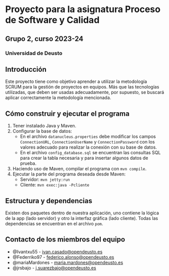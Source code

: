 # Proyecto para la asignatura Proceso de Software y Calidad
## Grupo 2, curso 2023-24
### Universidad de Deusto

## Introducción
Este proyecto tiene como objetivo aprender a utilizar la metodología SCRUM para la gestión de proyectos en equipos. Más que las tecnologías utilizadas, que deben ser usadas adecuadamente, por supuesto, se buscará aplicar correctamente la metodología mencionada.

## Cómo construir y ejecutar el programa
1. Tener instalado Java y Maven.
2. Configurar la base de datos:
    - En el archivo `datanucleus.properties` debe modificar los campos `ConnectionURL`, `ConnectionUserName` y `ConnectionPassword` con los valores adecuado para realizar la conexión con su base de datos.
    - En el archivo `config_database.sql` se encuentran las consultas SQL para crear la tabla necesaria y para insertar algunos datos de prueba.
3. Haciendo uso de Maven, compilar el programa con `mvn compile`.
4. Ejecutar la parte del programa deseada desde Maven:
    - Servidor:          `mvn jetty:run`
    - Cliente:           `mvn exec:java -Pcliente`

## Estructura y dependencias
Existen dos paquetes dentro de nuestra aplicación, uno contiene la lógica de la app (lado servidor) y otro la interfaz gráfica (lado cliente). Todas las dependencias se encuentran en el archivo `pom`.

## Contacto de los miembros del equipo
 - @Ivantxu55 - ivan.casado@opendeusto.es
 - @Federriko97 - federico.alonso@opendeusto.es
 - @mariaMardones - maria.mardones@opendeusto.es
 - @jrsbajo - j.suarezbajo@opendeusto.es
